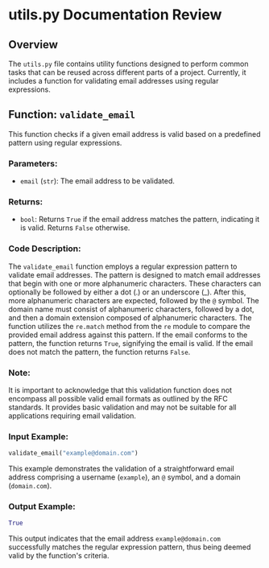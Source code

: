 # utils.py Documentation Review

## Overview

The `utils.py` file contains utility functions designed to perform common tasks that can be reused across different parts of a project. Currently, it includes a function for validating email addresses using regular expressions.

## Function: `validate_email`

This function checks if a given email address is valid based on a predefined pattern using regular expressions.

### Parameters:

- `email` (`str`): The email address to be validated.

### Returns:

- `bool`: Returns `True` if the email address matches the pattern, indicating it is valid. Returns `False` otherwise.

### Code Description:

The `validate_email` function employs a regular expression pattern to validate email addresses. The pattern is designed to match email addresses that begin with one or more alphanumeric characters. These characters can optionally be followed by either a dot (.) or an underscore (_). After this, more alphanumeric characters are expected, followed by the `@` symbol. The domain name must consist of alphanumeric characters, followed by a dot, and then a domain extension composed of alphanumeric characters. The function utilizes the `re.match` method from the `re` module to compare the provided email address against this pattern. If the email conforms to the pattern, the function returns `True`, signifying the email is valid. If the email does not match the pattern, the function returns `False`.

### Note:

It is important to acknowledge that this validation function does not encompass all possible valid email formats as outlined by the RFC standards. It provides basic validation and may not be suitable for all applications requiring email validation.

### Input Example:

```python
validate_email("example@domain.com")
```

This example demonstrates the validation of a straightforward email address comprising a username (`example`), an `@` symbol, and a domain (`domain.com`).

### Output Example:

```python
True
```

This output indicates that the email address `example@domain.com` successfully matches the regular expression pattern, thus being deemed valid by the function's criteria.